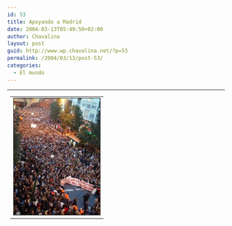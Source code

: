 ```yaml
---
id: 53
title: Apoyando a Madrid
date: 2004-03-13T05:49:50+02:00
author: Chavalina
layout: post
guid: http://www.wp.chavalina.net/?p=53
permalink: /2004/03/13/post-53/
categories:
  - El mundo
---
```

<table width="100%" border="0" cellpadding="0" cellspacing="0">
  <tr>
    <td>
      <table border="0" cellspacing="5" cellpadding="10" width="1" align="left">
        <tr>
          <td>
            <img src="/imagenes/fotos/12m_murcia.jpg" alt="Manifestación 12 marzo, Murcia" width="200" height="271" border="1" />
          </td>
        </tr>
      </table>
      
      <p>
        Así se veía ayer Murcia desde las 7 hasta las… bueno, no sé, no me quedé hasta el final, porque cuando yo llegué a la Glorieta todavía quedaba gente en la Redonda, quien sea de Murcia se ubicará, y para quien no aquí os dejo un plano: <a href="http://callejero.lanetro.com/apps/lanetro/mapas/mapas.asp?id_via=552&pais_geoc=ESPA%D1A&nombredevia=Gran+via+Escultor+Francisco+Salzillo&numerovia=0&nombre_fichero=dc1murcia&lite_provincia_geoc=Murcia&lite_municipio_geoc=Murcia" target="_blank">Callejero de Murcia – Gran Vía en LaNetro</a>
      </p>
      
      <p>
        Ha sido la manifestación más multitudinaria que ha habido hasta ahora en Murcia, con alrededor de 400.000 personas, seguida muy de lejos por la que se hizo en contra de la guerra de Irak <span title="25.000 según la policía" class="anotacion">60.000 personas según los convocantes</span>; fuente: <a href="http://www.laverdad.es/murcia/pg040313/prensa/noticias/Region_Murcia/200403/13/MUR-REG-000.html" target="_blank">La Verdad Digital – Murcia</a>.
      </p>
      
      <p>
        Muchas consignas, muchos aplausos pero también mucha impotencia. Estábamos unidos intentando dar nuestro apoyo a los madrileños, pero no puedo negar que se respiraba un ambiente algo confuso. La mayoría de las pancartas increpaban a ETA, había muchas manos blancas y las consignas iban todas contra ellos. También algunas más genéricas.
      </p>
      
      <p>
        Nada sobre los islamistas en concreto. Pero esto no es lo que importa. La gente tiene miedo. En medio del barullo escuché más de dos veces "ojalá que haya sido ETA", y yo no sé qué pensar. Hay muchas opiniones al respecto, pero parece que el asunto no lleva mucho camino de esclarecerse pronto. Ya 200 muertos y todavía no sabemos la razón ¿en qué mundo vivimos?
      </p>
      
      <p>
        Toda España ha acompañado a Madrid, más de 11 millones de personas en la calle, además de manifestaciones por todo el mundo, en todas las capitales europeas.
      </p>
      
      <p>
        Pero la tónica general es ¿sirve de algo todo esto? Lo peor es que la opinión general es que no, y tienen razón <img src="/imagenes/emoticonos/triste.gif" alt="emo" />
      </p>
      
      <p>
        ¿Qué vamos a hacer ahora? ¿qué va a ocurrir? Es lo que se pregunta básicamente todo el mundo. Y esperemos que este gobierno nuestro, ahora cambiante, pueda darnos pronto una respuesta.
      </p>
    </td>
  </tr>
</table>

<p align="center">
  <img src="/imagenes/fotos/12m_madrid.jpg" alt="Manifestación 12 marzo, Madrid" width="500" height="230" border="1" />
</p>

  * <a href="http://callejero.lanetro.com/apps/lanetro/mapas/mapas.asp?id_via=552&pais_geoc=ESPA%D1A&nombredevia=Gran+via+Escultor+Francisco+Salzillo&numerovia=0&nombre_fichero=dc1murcia&lite_provincia_geoc=Murcia&lite_municipio_geoc=Murcia" target="_blank">Callejero de Murcia – Gran Vía en LaNetro</a> 
  * <a href="http://www.laverdad.es/murcia/pg040313/prensa/noticias/Region_Murcia/200403/13/MUR-REG-000.html" target="_blank">La Verdad Digital – Murcia – Manifestación del 12 de marzo contra el terrorismo </a>